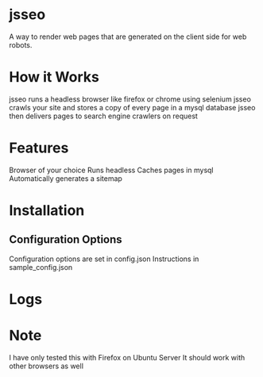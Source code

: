 # jsseo

A way to render web pages that are generated on the client
side for web robots.

# How it Works

jsseo runs a headless browser like firefox or chrome using selenium
jsseo crawls your site and stores a copy of every page in a mysql database
jsseo then delivers pages to search engine crawlers on request

# Features

Browser of your choice
Runs headless
Caches pages in mysql
Automatically generates a sitemap

# Installation

## Configuration Options

Configuration options are set in config.json
Instructions in sample_config.json

# Logs
# Note
I have only tested this with Firefox on Ubuntu Server
It should work with other browsers as well
